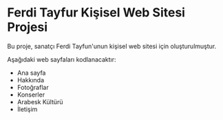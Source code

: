 # Ferdi Tayfur Kişisel Web Sitesi Projesi

Bu proje, sanatçı Ferdi Tayfun'unun kişisel web sitesi için oluşturulmuştur.

Aşağıdaki web sayfaları kodlanacaktır:
- Ana sayfa
- Hakkında
- Fotoğraflar
- Konserler
- Arabesk Kültürü
- İletişim
